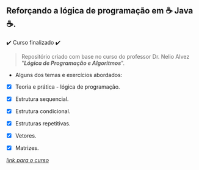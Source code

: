 ## Reforçando a lógica de programação em :coffee: Java :coffee:.

:heavy_check_mark: Curso finalizado :heavy_check_mark:

>Repositório criado com base no curso do professor Dr. Nelio Alvez "***Lógica de Programação e Algoritmos***".

 - Alguns dos temas e exercícios abordados:
 
- [x] Teoria e prática - lógica de programação.

- [x] Estrutura sequencial.

- [x] Estrutura condicional.

- [x] Estruturas repetitivas.

- [x] Vetores.

- [x] Matrizes.

*[link para o curso](https://www.udemy.com/course/java-curso-logica-de-programacao/)*


